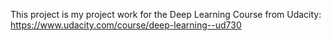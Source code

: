 This project is my project work for the Deep Learning Course from Udacity:
https://www.udacity.com/course/deep-learning--ud730
